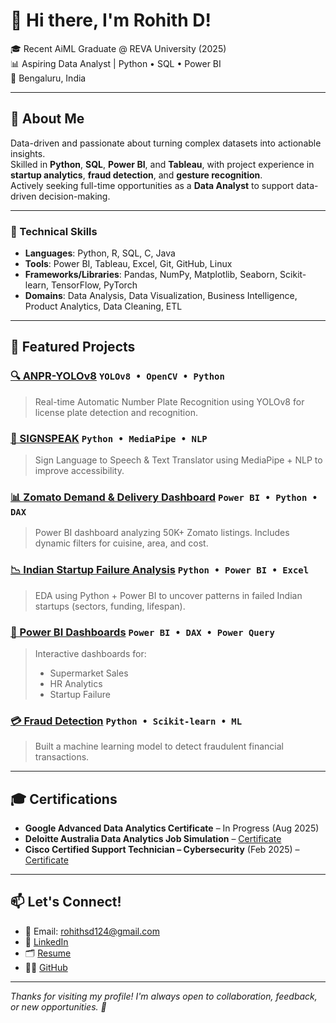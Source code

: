 # 👋 Hi there, I'm Rohith D!

🎓 Recent AiML Graduate @ REVA University (2025)  
📊 Aspiring Data Analyst | Python • SQL • Power BI  
📍 Bengaluru, India


---

## 🚀 About Me  
Data-driven and passionate about turning complex datasets into actionable insights.  
Skilled in **Python**, **SQL**, **Power BI**, and **Tableau**, with project experience in **startup analytics**, **fraud detection**, and **gesture recognition**.  
Actively seeking full-time opportunities as a **Data Analyst** to support data-driven decision-making.



---

### 🔧 Technical Skills

- **Languages**: Python, R, SQL, C, Java  
- **Tools**: Power BI, Tableau, Excel, Git, GitHub, Linux  
- **Frameworks/Libraries**: Pandas, NumPy, Matplotlib, Seaborn, Scikit-learn, TensorFlow, PyTorch  
- **Domains**: Data Analysis, Data Visualization, Business Intelligence, Product Analytics, Data Cleaning, ETL


---

## 📂 Featured Projects

### [🔍 ANPR-YOLOv8](https://github.com/rds-124/ANPR-YOLOv8) `YOLOv8 • OpenCV • Python`
> Real-time Automatic Number Plate Recognition using YOLOv8 for license plate detection and recognition.

### [🧠 SIGNSPEAK](https://github.com/rds-124/SIGNSPEAK) `Python • MediaPipe • NLP`
> Sign Language to Speech & Text Translator using MediaPipe + NLP to improve accessibility.

### [📊 Zomato Demand & Delivery Dashboard](https://github.com/rds-124/PowerBI-Dashboards) `Power BI • Python • DAX`
> Power BI dashboard analyzing 50K+ Zomato listings. Includes dynamic filters for cuisine, area, and cost.

### [📉 Indian Startup Failure Analysis](https://github.com/rds-124/Indian-Startup-Failure-Analysis) `Python • Power BI • Excel`
> EDA using Python + Power BI to uncover patterns in failed Indian startups (sectors, funding, lifespan).

### [💼 Power BI Dashboards](https://github.com/rds-124/PowerBI-Dashboards) `Power BI • DAX • Power Query`  
> Interactive dashboards for:  
> - Supermarket Sales  
> - HR Analytics  
> - Startup Failure


### [💳 Fraud Detection](https://github.com/rds-124/Fraud-Detection) `Python • Scikit-learn • ML`
> Built a machine learning model to detect fraudulent financial transactions.

---

## 🎓 Certifications
- **Google Advanced Data Analytics Certificate** – In Progress (Aug 2025)  
- **Deloitte Australia Data Analytics Job Simulation** – [Certificate](https://drive.google.com/file/d/1uBhehAgjZ5OdgHyaEpaZHTwKO1yyGHY9/view)  
- **Cisco Certified Support Technician – Cybersecurity** (Feb 2025) – [Certificate](https://drive.google.com/file/d/1wc76dMfS1MWv-O8MJyiwgdvIAPFk__5d/view)

---

## 📫 Let's Connect!
- 📧 Email: rohithsd124@gmail.com  
- 💼 [LinkedIn](https://linkedin.com/in/rohith124)  
- 🗂️ [Resume](https://drive.google.com/file/d/1uBhehAgjZ5OdgHyaEpaZHTwKO1yyGHY9/view)  
- 🧑‍💻 [GitHub](https://github.com/rds-124)

---

*Thanks for visiting my profile! I'm always open to collaboration, feedback, or new opportunities. 🚀*
